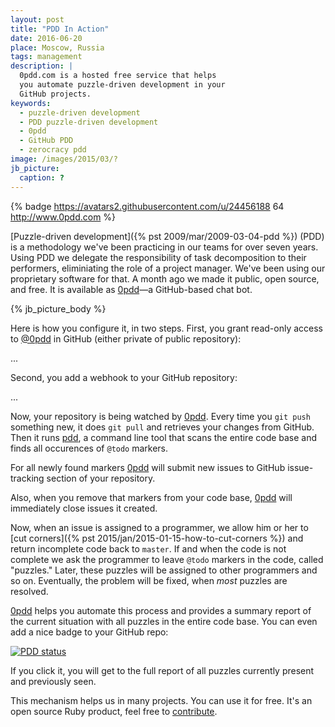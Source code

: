 ```yaml
---
layout: post
title: "PDD In Action"
date: 2016-06-20
place: Moscow, Russia
tags: management
description: |
  0pdd.com is a hosted free service that helps
  you automate puzzle-driven development in your
  GitHub projects.
keywords:
  - puzzle-driven development
  - PDD puzzle-driven development
  - 0pdd
  - GitHub PDD
  - zerocracy pdd
image: /images/2015/03/?
jb_picture:
  caption: ?
---
```


{% badge https://avatars2.githubusercontent.com/u/24456188 64 http://www.0pdd.com %}

[Puzzle-driven development]({% pst 2009/mar/2009-03-04-pdd %})
(PDD) is a methodology we've been practicing in our teams
for over seven years. Using PDD we delegate the responsibility of
task decomposition to their performers, eliminiating
the role of a project manager. We've been using our proprietary software
for that. A month ago we made it public, open source, and free.
It is available as [0pdd](http://www.0pdd.com)&mdash;a GitHub-based chat bot.

<!--more-->

{% jb_picture_body %}

Here is how you configure it, in two steps. First, you grant
read-only access to [@0pdd](https://github.com/0pdd) in GitHub
(either private of public repository):

...

Second, you add a webhook to your GitHub repository:

...

Now, your repository is being watched by [0pdd](http://www.0pdd.com). Every
time you `git push` something new, it does `git pull` and retrieves your changes
from GitHub. Then it runs [pdd](http://github.com/yegor256/pdd), a command line tool
that scans the entire code base and finds all occurences of `@todo`
markers.

For all newly found markers [0pdd](http://www.0pdd.com) will submit new
issues to GitHub issue-tracking section of your repository.

Also, when you remove that markers from your code base,
[0pdd](http://www.0pdd.com) will immediately close issues it created.

Now, when an issue is assigned to a programmer, we allow him or her
to [cut corners]({% pst 2015/jan/2015-01-15-how-to-cut-corners %})
and return incomplete code back to `master`. If and when the code is
not complete we ask the programmer to leave `@todo` markers in the code, called
"puzzles." Later, these puzzles will be assigned to other programmers
and so on. Eventually, the problem will be fixed, when _most_ puzzles are
resolved.

[0pdd](http://www.0pdd.com) helps you automate this process and provides
a summary report of the current situation with all puzzles in the entire
code base. You can even add a nice badge to your GitHub repo:

[![PDD status](http://www.0pdd.com/svg?name=yegor256/0pdd)](http://www.0pdd.com/p?name=yegor256/0pdd)

If you click it, you will get to the full report of all puzzles
currently present and previously seen.

This mechanism helps us in many projects. You can use it for free. It's
an open source Ruby product, feel free to [contribute](https://github.com/yegor256/0pdd).





